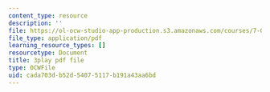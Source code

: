 ```yaml
---
content_type: resource
description: ''
file: https://ol-ocw-studio-app-production.s3.amazonaws.com/courses/7-01sc-fundamentals-of-biology-fall-2011/cada703db52d54075117b191a43aa6bd_o_1dTvszV4Y.pdf
file_type: application/pdf
learning_resource_types: []
resourcetype: Document
title: 3play pdf file
type: OCWFile
uid: cada703d-b52d-5407-5117-b191a43aa6bd
---
```

